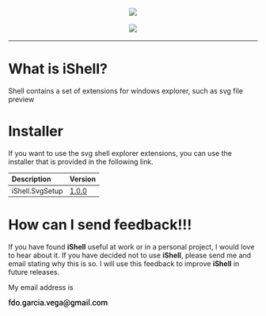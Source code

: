 <p align="center">
  <img src="https://github.com/iAJTin/iShell/tree/master/assets/icon.png" height="32">
</p>
<p align="center">
  <a href="https://github.com/iAJTin/iShell">
    <img src="https://img.shields.io/badge/iTin-iShell-green.svg?style=flat"/>
  </a>
</p>

***

# What is iShell?
Shell contains a set of extensions for windows explorer, such as svg file preview

# Installer

If you want to use the svg shell explorer extensions, you can use the installer that is provided in the following link.

|Description|Version|
|:------|:------|
|iShell.SvgSetup| [1.0.0] |


# How can I send feedback!!!

If you have found **iShell** useful at work or in a personal project, I would love to hear about it. If you have decided not to use **iShell**, please send me and email stating why this is so. I will use this feedback to improve **iShell** in future releases.

My email address is 

![email.png][email] 


[1.0.0]: https://github.com/iAJTin/iShell/tree/master/deliverables/svg/v1.0.0

[email]: ./assets/email.png "email"

